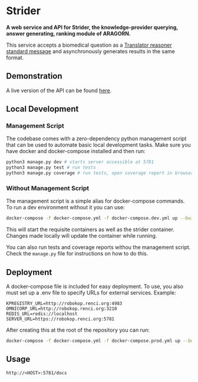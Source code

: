 
# Strider

__A web service and API for Strider, the knowledge-provider querying, answer generating, ranking module of ARAGORN.__

This service accepts a biomedical question as a [Translator reasoner standard message](https://github.com/NCATSTranslator/ReasonerAPI) and asynchronously generates results in the same format.

## Demonstration

A live version of the API can be found [here](http://robokop.renci.org:5781/docs).

## Local Development

### Management Script

The codebase comes with a zero-dependency python management script that can be used to automate basic local development tasks. Make sure you have docker and docker-compose installed and then run:

```bash
python3 manage.py dev # starts server accessible at 5781
python3 manage.py test # run tests
python3 manage.py coverage # run tests, open coverage report in browser
```

### Without Management Script

The management script is a simple alias for docker-compose commands. To run a dev environment without it you can use:

```bash
docker-compose -f docker-compose.yml -f docker-compose.dev.yml up --build
```

This will start the requisite containers as well as the strider container. Changes made locally will update the container while running. 

You can also run tests and coverage reports withou the management script. Check the `manage.py` file for instructions on how to do this.

## Deployment

A docker-compose file is included for easy deployment. To use, you also must set up a .env file to specify URLs for external services. Example:

```
KPREGISTRY_URL=http://robokop.renci.org:4983
OMNICORP_URL=http://robokop.renci.org:3210
REDIS_URL=redis://localhost
SERVER_URL=https://robokop.renci.org:5781
```

After creating this at the root of the repository you can run:

```bash
docker-compose -f docker-compose.yml -f docker-compose.prod.yml up --build
```

## Usage

`http://<HOST>:5781/docs`
